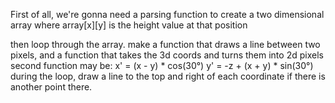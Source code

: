 First of all, we're gonna need a parsing function to create a two dimensional array where array[x][y] is the height value at that position

then loop through the array. make a function that draws a line between two pixels, and a function that takes the 3d coords and turns them into 2d pixels
second function may be: 
x' = (x - y) * cos(30°)
y' = -z + (x + y) * sin(30°)
during the loop, draw a line to the top and right of each coordinate if there is another point there.